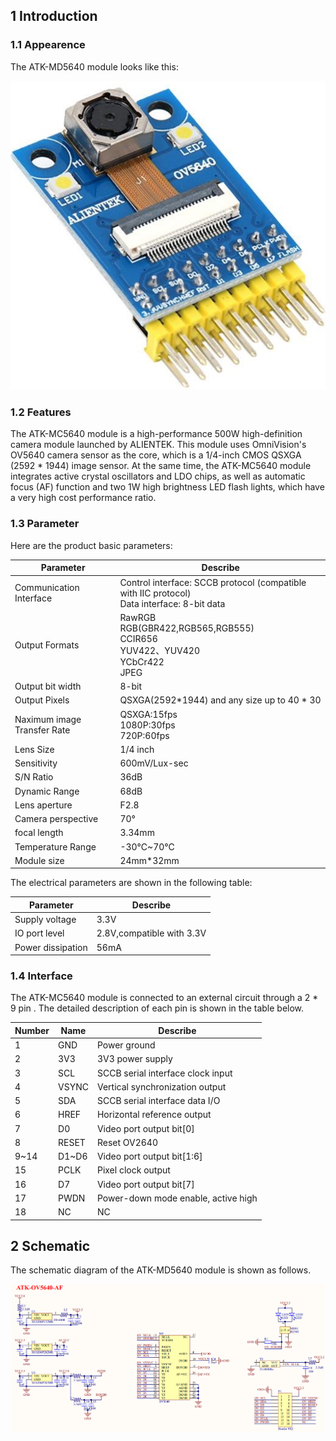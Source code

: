 ## 1 Introduction

### 1.1 Appearence

The ATK-MD5640 module looks like this:

![](figures/01_ATK_MC5640_Module.png)

### 1.2 Features

The ATK-MC5640 module is a high-performance 500W high-definition camera module launched by ALIENTEK. This module uses OmniVision's OV5640 camera sensor as the core, which is a 1/4-inch CMOS QSXGA (2592 * 1944) image sensor. At the same time, the ATK-MC5640 module integrates active crystal oscillators and LDO chips, as well as automatic focus (AF) function and two 1W high brightness LED flash lights, which have a very high cost performance ratio.

### 1.3 Parameter

Here are the product basic parameters:

| Parameter                   | Describe                                                     |
| --------------------------- | ------------------------------------------------------------ |
| Communication Interface     | Control interface: SCCB protocol (compatible with IIC protocol)<br />Data interface: 8-bit data |
| Output Formats              | RawRGB<br />RGB(GBR422,RGB565,RGB555)<br />CCIR656<br />YUV422、YUV420<br />YCbCr422<br />JPEG |
| Output bit width            | 8-bit                                                        |
| Output Pixels               | QSXGA(2592*1944) and any size up to 40 * 30                  |
| Naximum image Transfer Rate | QSXGA:15fps<br/>1080P:30fps<br/>720P:60fps                   |
| Lens Size                   | 1/4 inch                                                     |
| Sensitivity                 | 600mV/Lux-sec                                                |
| S/N Ratio                   | 36dB                                                         |
| Dynamic Range               | 68dB                                                         |
| Lens aperture               | F2.8                                                         |
| Camera perspective          | 70°                                                          |
| focal length                | 3.34mm                                                       |
| Temperature Range           | -30℃~70℃                                                     |
| Module size                 | 24mm*32mm                                                    |

The electrical parameters are shown in the following table:

| Parameter         | Describe                  |
| ----------------- | ------------------------- |
| Supply voltage    | 3.3V                      |
| IO port level     | 2.8V,compatible with 3.3V |
| Power dissipation | 56mA                      |

### 1.4 Interface

The ATK-MC5640 module is connected to an external circuit through a 2 * 9 pin . The detailed description of each pin is shown in the table below.

| Number | Name  | Describe                            |
| ------ | ----- | ----------------------------------- |
| 1      | GND   | Power ground                        |
| 2      | 3V3   | 3V3 power supply                    |
| 3      | SCL   | SCCB serial interface clock input   |
| 4      | VSYNC | Vertical synchronization output     |
| 5      | SDA   | SCCB serial interface data I/O      |
| 6      | HREF  | Horizontal reference output         |
| 7      | D0    | Video port output bit[0]            |
| 8      | RESET | Reset OV2640                        |
| 9~14   | D1~D6 | Video port output bit[1:6]          |
| 15     | PCLK  | Pixel clock output                  |
| 16     | D7    | Video port output bit[7]            |
| 17     | PWDN  | Power-down mode enable, active high |
| 18     | NC    | NC                                  |

## 2 Schematic

The schematic diagram of the ATK-MD5640 module is shown as follows.

![](figures/02_ATK_MC5640_SCH.png)